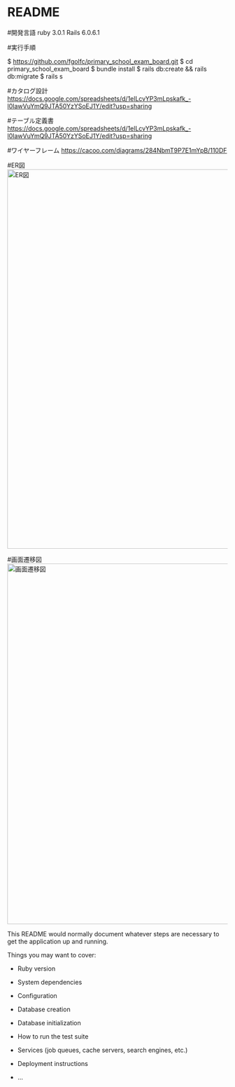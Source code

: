 # README

#開発言語
ruby 3.0.1
Rails 6.0.6.1

#実行手順

$ https://github.com/fgolfc/primary_school_exam_board.git
$ cd primary_school_exam_board
$ bundle install
$ rails db:create && rails db:migrate
$ rails s

#カタログ設計
https://docs.google.com/spreadsheets/d/1elLcvYP3mLpskafk_-l0IawVuYmQ9JTA50YzYSoEJ1Y/edit?usp=sharing

#テーブル定義書
https://docs.google.com/spreadsheets/d/1elLcvYP3mLpskafk_-l0IawVuYmQ9JTA50YzYSoEJ1Y/edit?usp=sharing

#ワイヤーフレーム
https://cacoo.com/diagrams/284NbmT9P7E1mYpB/110DF

#ER図
<img width="866" alt="ER図" src="https://github.com/fgolfc/primary_school_exam_board/assets/104212347/7ead4b54-51eb-4cf3-a0c3-136396043897">

#画面遷移図
<img width="823" alt="画面遷移図" src="https://github.com/fgolfc/primary_school_exam_board/assets/104212347/2e339744-0182-486a-a057-94e803a87967">



This README would normally document whatever steps are necessary to get the
application up and running.

Things you may want to cover:

* Ruby version

* System dependencies

* Configuration

* Database creation

* Database initialization

* How to run the test suite

* Services (job queues, cache servers, search engines, etc.)

* Deployment instructions

* ...
